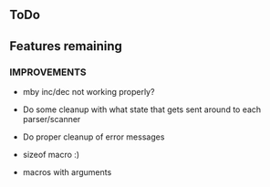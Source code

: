## ToDo

## Features remaining
### IMPROVEMENTS



* mby inc/dec not working properly?

* Do some cleanup with what state that gets sent around to each parser/scanner
* Do proper cleanup of error messages
* sizeof macro :)
* macros with arguments
